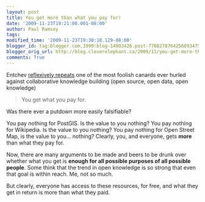 ```yaml
---
layout: post
title: You get more than what you pay for!
date: '2009-11-23T19:21:00.001-08:00'
author: Paul Ramsey
tags: 
modified_time: '2009-11-23T19:30:18.129-08:00'
blogger_id: tag:blogger.com,1999:blog-14903426.post-7708278764256093475
blogger_orig_url: http://blog.cleverelephant.ca/2009/11/you-get-more-than-what-you-pay-for.html
comments: True
---
```


Entchev [reflexively repeats](http://blog.entchev.com/2009/11/23/report-wikipedia-losing-volunteers-is-open-street-map-next.aspx?ref=rss) one of the most foolish canards ever hurled against collaborative knowledge building (open source, open data, open knowledge)

<blockquote>You get what you pay for.</blockquote>

Was there ever a putdown more easily falsifiable? 

You pay nothing for PostGIS. Is the value to you nothing? You pay nothing for Wikipedia. Is the value to you nothing? You pay nothing for Open Street Map, is the value to you... nothing? Clearly, you, and everyone, gets **more** than what they pay for.

Now, there are many arguments to be made and beers to be drunk over whether what you get is **enough for all possible purposes of all possible people**. Some think that the trend in open knowledge is so strong that even that goal is within reach. Me, not so much. 

But clearly, everyone has access to these resources, for free, and what they get in return is more than what they paid.

